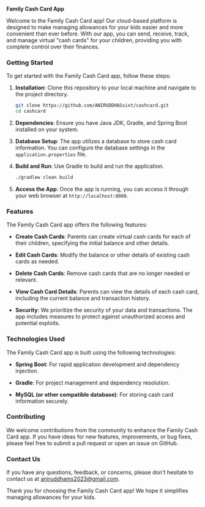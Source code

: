 **Family Cash Card App**

Welcome to the Family Cash Card app! Our cloud-based platform is designed to make managing allowances for your kids easier and more convenient than ever before. With our app, you can send, receive, track, and manage virtual "cash cards" for your children, providing you with complete control over their finances.

### Getting Started

To get started with the Family Cash Card app, follow these steps:

1. **Installation**: Clone this repository to your local machine and navigate to the project directory.

    ```bash
    git clone https://github.com/ANIRUDDHASsixt/cashcard.git
    cd cashcard
    ```

2. **Dependencies**: Ensure you have Java JDK, Gradle, and Spring Boot installed on your system.

3. **Database Setup**: The app utilizes a database to store cash card information. You can configure the database settings in the `application.properties` file.

4. **Build and Run**: Use Gradle to build and run the application.

    ```bash
    ./gradlew clean build  
    ```

5. **Access the App**: Once the app is running, you can access it through your web browser at `http://localhost:8080`.

### Features

The Family Cash Card app offers the following features:

- **Create Cash Cards**: Parents can create virtual cash cards for each of their children, specifying the initial balance and other details.
  
- **Edit Cash Cards**: Modify the balance or other details of existing cash cards as needed.
  
- **Delete Cash Cards**: Remove cash cards that are no longer needed or relevant.
  
- **View Cash Card Details**: Parents can view the details of each cash card, including the current balance and transaction history.
  
- **Security**: We prioritize the security of your data and transactions. The app includes measures to protect against unauthorized access and potential exploits.

### Technologies Used

The Family Cash Card app is built using the following technologies:

- **Spring Boot**: For rapid application development and dependency injection.
  
- **Gradle**: For project management and dependency resolution.
  
- **MySQL (or other compatible database)**: For storing cash card information securely.

### Contributing

We welcome contributions from the community to enhance the Family Cash Card app. If you have ideas for new features, improvements, or bug fixes, please feel free to submit a pull request or open an issue on GitHub.

### Contact Us

If you have any questions, feedback, or concerns, please don't hesitate to contact us at [aniruddhams2023@gmail.com](mailto:aniruddhams2023@gmail.com).

Thank you for choosing the Family Cash Card app! We hope it simplifies managing allowances for your kids.
